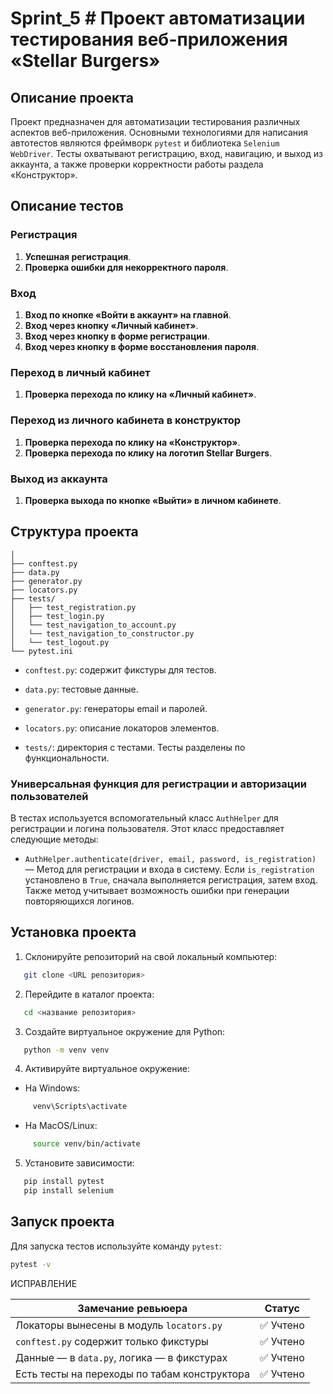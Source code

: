 # Sprint_5 # Проект автоматизации тестирования веб-приложения «Stellar Burgers»

## Описание проекта

Проект предназначен для автоматизации тестирования различных аспектов веб-приложения. Основными технологиями для написания автотестов являются фреймворк `pytest` и библиотека `Selenium WebDriver`. Тесты охватывают регистрацию, вход, навигацию, и выход из аккаунта, а также проверки корректности работы раздела «Конструктор».

## Описание тестов

### Регистрация
1. **Успешная регистрация**.
2. **Проверка ошибки для некорректного пароля**.

### Вход
1. **Вход по кнопке «Войти в аккаунт» на главной**.
2. **Вход через кнопку «Личный кабинет»**.
3. **Вход через кнопку в форме регистрации**.
4. **Вход через кнопку в форме восстановления пароля**.

### Переход в личный кабинет
1. **Проверка перехода по клику на «Личный кабинет»**.

### Переход из личного кабинета в конструктор
1. **Проверка перехода по клику на «Конструктор»**.
2. **Проверка перехода по клику на логотип Stellar Burgers**.

### Выход из аккаунта
1. **Проверка выхода по кнопке «Выйти» в личном кабинете**.


## Структура проекта
```
│
├── conftest.py
├── data.py
├── generator.py
├── locators.py
├── tests/
│   ├── test_registration.py
│   ├── test_login.py
│   └── test_navigation_to_account.py
│   └── test_navigation_to_constructor.py
│   └── test_logout.py
└── pytest.ini
```

- `conftest.py`: содержит фикстуры для тестов.
- `data.py`: тестовые данные.
- `generator.py`: генераторы email и паролей.
- `locators.py`: описание локаторов элементов.

- `tests/`: директория с тестами. Тесты разделены по функциональности.

### Универсальная функция для регистрации и авторизации пользователей

В тестах используется вспомогательный класс `AuthHelper` для регистрации и логина пользователя. Этот класс предоставляет следующие методы:
- `AuthHelper.authenticate(driver, email, password, is_registration)` — Метод для регистрации и входа в систему. Если `is_registration` установлено в `True`, сначала выполняется регистрация, затем вход.
Также метод учитывает возможность ошибки при генерации повторяющихся логинов.

## Установка проекта

1. Склонируйте репозиторий на свой локальный компьютер:

```bash
   git clone <URL репозитория>
```
2. Перейдите в каталог проекта:
   
```bash
   cd <название репозитория>
   ```
   
3. Создайте виртуальное окружение для Python:
   
```bash
   python -m venv venv
   ```
   
4. Активируйте виртуальное окружение:
- На Windows:
     
```bash
     venv\Scripts\activate
```
     
- На MacOS/Linux:
     
```bash
     source venv/bin/activate
```
     
5. Установите зависимости:
   
```bash
   pip install pytest
   pip install selenium
   ```

## Запуск проекта

Для запуска тестов используйте команду `pytest`:

```bash
pytest -v
```  
ИСПРАВЛЕНИЕ

| Замечание ревьюера                           | Статус   |
| -------------------------------------------- | -------- |
| Локаторы вынесены в модуль `locators.py`     | ✅ Учтено |
| `conftest.py` содержит только фикстуры       | ✅ Учтено |
| Данные — в `data.py`, логика — в фикстурах   | ✅ Учтено |
| Есть тесты на переходы по табам конструктора | ✅ Учтено |

